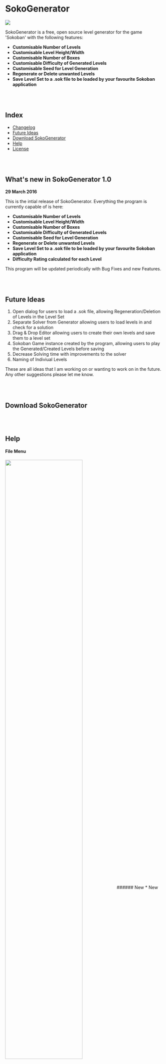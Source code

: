 # SokoGenerator

<img src="http://redbarongames.co.uk/Github/Images/Sokoban-Welcome.png" align="center">

SokoGenerator is a free, open source level generator for the game 'Sokoban' with the following features:
* **Customisable Number of Levels**
* **Customisable Level Height/Width**
* **Customisable Number of Boxes**
* **Customisable Difficulty of Generated Levels**
* **Customisable Seed for Level Generation**
* **Regenerate or Delete unwanted Levels**
* **Save Level Set to a .sok file to be loaded by your favourite Sokoban application**

<br><br>
## Index

- [Changelog](#changelog)
- [Future Ideas](#future-ideas)
- [Download SokoGenerator](#download)
- [Help](#help)
- [License](#license)

<br><br>
<a name="changelog"></a>
## What's new in SokoGenerator 1.0
<b>29 March 2016</b>

This is the intial release of SokoGenerator. Everything the program is currently capable of is here:
* **Customisable Number of Levels**
* **Customisable Level Height/Width**
* **Customisable Number of Boxes**
* **Customisable Difficulty of Generated Levels**
* **Customisable Seed for Level Generation**
* **Regenerate or Delete unwanted Levels**
* **Save Level Set to a .sok file to be loaded by your favourite Sokoban application**
* **Difficulty Rating calculated for each Level**

This program will be updated periodically with Bug Fixes and new Features.

<br><br>
<a name="future-ideas"></a>
## Future Ideas
1. Open dialog for users to load a .sok file, allowing Regeneration/Deletion of Levels in the Level Set
2. Separate Solver from Generator allowing users to load levels in and check for a solution
3. Drag & Drop Editor allowing users to create their own levels and save them to a level set
4. Sokoban Game instance created by the program, allowing users to play the Generated/Created Levels before saving
5. Decrease Solving time with improvements to the solver
6. Naming of Indiviual Levels

These are all ideas that I am working on or wanting to work on in the future. Any other suggestions please let me know.

<br><br>
<a name="download"></a>
## Download SokoGenerator

<br><br>
<a name="help"></a>
## Help
#### File Menu
<img src="http://redbarongames.co.uk/Github/Images/Sokoban-FileMenu.png" align="center" width="70%" height="70%">
###### New
* New will reset every variable to it's inital state. 
* If pressed during Generation the program will stop the Generation and reset all the variables.
<br><br>

###### Save As
* Will Save the current Level Set to a .sok file, which can be read by most Sokoban applications.
* Levels inside the file will be named the same as the filename. i.e GenTest.sok will contain GenTest 1, GenTest 2, GenTest 3, etc.
<br><br>

###### Close
* Does what it says on the tin, closes the application.
<br><br><br>

#### About Menu
<img src="http://redbarongames.co.uk/Github/Images/Sokoban-About.png" align="center" width="70%" height="70%">
###### About SokoGenerator
* Opens the About Window, showing the Version Number and a link to this page.
<br><br><br>

#### Buttons/Fields/Dropdown Lists/Labels
<img src="http://redbarongames.co.uk/Github/Images/Sokoban-GUI.png" align="center" width="70%" height="70%">
###### Generator Seed
* Optional - Allows the user to enter a seed for the Generator to use. If the same seed is entered into two different instances of the application, and all the settings are the same, both instances of the application will generate the exact same levels.
* It can be left blank and the Generator will choose a random seed and display it to the user.
* The user does not need to delete the random seed for the Generator to choosen another random seed when 'Generate' is pressed, however if the seed has been entered by the user then it must be deleted for the Generator to use a random seed on the next Generation.
<br><br>

###### No. Of Levels
* Dropdown Box allows the user to choose a number of levels from 1 - 20. 
* Can be left at "Random" which allows the Generator to choose a random number of Levels between 1 and 20.
* Please Note: Random Values apply for all the levels, i.e the generator will choose a different random value for each level in the level set.
<br><br>

###### Room Height / Room Width
* Both of these dropdown boxes allow the user to choose a room height and a room width between 3 and 15. 
* Can be left at "Random" for the Generator to randomly select two values between 3 and 15, which will always be a multiple of 3.
* Please Note: Random Values apply for all the levels, i.e the generator will choose a different random value for each level in the level set.
* Multiple of 3 is necessary due to the procedure the Generator uses in which to Generate the levels. 
* A 3x3 Room is not possible as there would not be enough space for the player, plus goals and boxes. Therefore 6 x 3 is the smallest possible room size.
* These Values indicate Floor Size, any walls are added to the outside of the floor; i.e if a 6x6 room size is chosen, there will be a 6x6 floor, with walls all around the outside making the entire level 8x8 in total.
* One of these can be left at random while the other has a chosen value and the Generator will take it into account.
<br><br>

###### No. of Boxes
* Dropdown Box allowing the user to choose a number of boxes (and therefore goals) between 3 and 6 to be placed in the level during Generation.
* Can be left at "Random" to allow the Generator to randomly choose a value between 3 and 6.
* Please Note: Random Values apply for all the levels, i.e the generator will choose a different random value for each level in the level set.
<br><br>

###### Difficulty
* Dropdown Box allowing the user to choose a specific difficulty for the next set of generate levels.
* Can be left at "Random" to allow the Generator to randomly choose a value, from "Very Easy" to "Very Hard"
* Please Note: Random Values apply for all the levels, i.e the generator will choose a different random value for each level in the level set.
<br><br>

###### Generation Time Limit
* Spin Box allowing the user to choose a time limit for each level to be generated in. If the Generating or Solving for an individual level goes over the limit, it will be thrown away and started again.
* Can be used to decrease Solving/Generation time, however the trade-off is that better/harder levels *can* take longer to solve; this is not always the case though. 
* Generation Time Limit is in Minutes. A time of 0.50 equates to 30 Seconds. 1.00 equates to 1 Minute, 1.75 equates to 1 Minute 45 Seconds.
* Can be left blank (Zero, 0.00) to remove the time limit. Note: Generation can sometimes take a while with No Limit. I suggest a reasonable time limit of around 2 Minutes.
<br><br>

###### 'Generate' Button
* Starts the Level Generation using the currently selected values.
<br><br>

###### Current Generation Time
* Shows the current length of time taken to generate the level set, in the format Minutes:Seconds:Milliseconds.
* Current Generation Time will continue from its current time if 'Regenerate Level' is chosen in the Right-Click Menu.
<br><br>

###### Percentage Complete
* Shows the percentage of the current progress that the Generator has made.
* Updates after each level has been generated.
<br><br><br>

#### Right-Click Menu
<img src="http://redbarongames.co.uk/Github/Images/Sokoban-RightClick.png" align="center" width="70%" height="70%">
* Appears when Right-Clicking on a Level in the Level Set
<br><br>

###### Regenerate Level
* If a level that has been generated is unsuitable, this will regenerate the level using the same parameters that it has been generated with in the first instance.
* Example: If the level was generated with a Room Height and Width of 6, then the resulting regenerated level will have the same Height and Width.
* Example: If the level was generated with a "Random" Room Height and Width, then the resulting regenerated level will also use a "Random" value for the Room Height and Width, not necessarily the same one.
<br><br>

###### Delete Level
* Removes a Level from the Level Set.
* Shuffles down and Renames all the levels remaining levels. 
<br><br>

###### View Solution
- Displays the Solution found by the Solver in the LURD format.
  - l = player moves left, u = player moves up, r = player moves right, d = player moves down.
  - L = player pushes box left, U = player pushes box up, R = player pushes box right, D = player pushes box down.
- Solution is also shown in the Run Length Encoded LURD format.
  - u5 = player moves up 5 spaces, l2 = player moves left 2 spaces, R4 = player pushes box right 4 spaces.
- Solution shown is not necessarily the one with the least moves or pushes, it is simply the first one found by the Solver.
- Best Moves or Best Pushes solutions cannot currently be found with the Solver.
<br><br><br>

#### Level Set Information
<img src="http://redbarongames.co.uk/Github/Images/Sokoban-LevelSet.png" align="center" width="70%" height="70%">
###### Level Generation Time
* The time it took to generate each individual level is displayed in the Level Title for each level
* Format is Minutes:Seconds:Milliseconds
<br><br>

###### Level Difficulty
* Each levels difficulty is displayed in the Level Title beside the Level Generation Time
<br><br>

###### Current Level
* Clicking on one of the Levels in the Level Set will show a preview of the Level in the Right-Hand box.
* Walls are designated by the Blue Squares.
* Goals are designated by the Orange and Black Squares.
* Boxes are designated by the Wooden Crates, a Box on a Goal Square is designated by a Wooden Crate with a Yellow Label.
* Player is designated by the Robot.
<br><br><br>

<a name="license"></a>
## License

MIT License

Copyright (c) 2016 SokoGenerator

Permission is hereby granted, free of charge, to any person obtaining a copy
of this software and associated documentation files (the "Software"), to deal
in the Software without restriction, including without limitation the rights
to use, copy, modify, merge, publish, distribute, sublicense, and/or sell
copies of the Software, and to permit persons to whom the Software is
furnished to do so, subject to the following conditions:

The above copyright notice and this permission notice shall be included in all
copies or substantial portions of the Software.

THE SOFTWARE IS PROVIDED "AS IS", WITHOUT WARRANTY OF ANY KIND, EXPRESS OR
IMPLIED, INCLUDING BUT NOT LIMITED TO THE WARRANTIES OF MERCHANTABILITY,
FITNESS FOR A PARTICULAR PURPOSE AND NONINFRINGEMENT. IN NO EVENT SHALL THE
AUTHORS OR COPYRIGHT HOLDERS BE LIABLE FOR ANY CLAIM, DAMAGES OR OTHER
LIABILITY, WHETHER IN AN ACTION OF CONTRACT, TORT OR OTHERWISE, ARISING FROM,
OUT OF OR IN CONNECTION WITH THE SOFTWARE OR THE USE OR OTHER DEALINGS IN THE
SOFTWARE.
